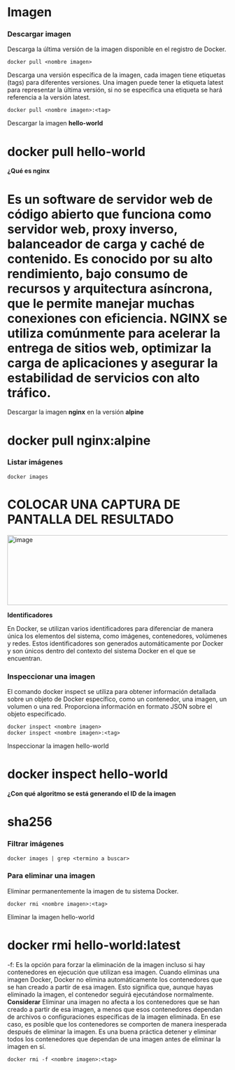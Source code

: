 # Imagen
### Descargar imagen
Descarga la última versión de la imagen disponible en el registro de Docker.

```
docker pull <nombre imagen> 
```

Descarga una versión específica de la imagen, cada imagen tiene etiquetas (tags) para diferentes versiones.
Una imagen puede tener la etiqueta latest para representar la última versión, si no se especifica una etiqueta se hará referencia a la versión latest.

```
docker pull <nombre imagen>:<tag>
```

Descargar la imagen **hello-world**
# docker pull hello-world


**¿Qué es nginx**
# Es un software de servidor web de código abierto que funciona como servidor web, proxy inverso, balanceador de carga y caché de contenido. Es conocido por su alto rendimiento, bajo consumo de recursos y arquitectura asíncrona, que le permite manejar muchas conexiones con eficiencia. NGINX se utiliza comúnmente para acelerar la entrega de sitios web, optimizar la carga de aplicaciones y asegurar la estabilidad de servicios con alto tráfico. 

Descargar la imagen  **nginx** en la versión **alpine**
# docker pull nginx:alpine


### Listar imágenes

```
docker images
```

# COLOCAR UNA CAPTURA DE PANTALLA DEL RESULTADO 
<img width="704" height="160" alt="image" src="https://github.com/user-attachments/assets/dd3ba3a6-50dc-44d8-a6fc-ffe7e1338a55" />

**Identificadores**

En Docker, se utilizan varios identificadores para diferenciar de manera única los elementos del sistema, como imágenes, contenedores, volúmenes y redes. Estos identificadores son generados automáticamente por Docker y son únicos dentro del contexto del sistema Docker en el que se encuentran. 

### Inspeccionar una imagen
El comando docker inspect se utiliza para obtener información detallada sobre un objeto de Docker específico, como un contenedor, una imagen, un volumen o una red.  Proporciona información en formato JSON sobre el objeto especificado.

```
docker inspect <nombre imagen>
docker inspect <nombre imagen>:<tag>
```

Inspeccionar la imagen hello-world 
# docker inspect hello-world

**¿Con qué algoritmo se está generando el ID de la imagen**
# sha256


        

### Filtrar imágenes

```
docker images | grep <termino a buscar>

```

### Para eliminar una imagen
Eliminar permanentemente la imagen de tu sistema Docker.

```
docker rmi <nombre imagen>:<tag>
```

Eliminar la imagen hello-world 
# docker rmi hello-world:latest


-f: Es la opción para forzar la eliminación de la imagen incluso si hay contenedores en ejecución que utilizan esa imagen.
Cuando eliminas una imagen Docker, Docker no elimina automáticamente los contenedores que se han creado a partir de esa imagen. Esto significa que, aunque hayas eliminado la imagen, el contenedor seguirá ejecutándose normalmente.  
**Considerar**
Eliminar una imagen no afecta a los contenedores que se han creado a partir de esa imagen, a menos que esos contenedores dependan de archivos o configuraciones específicas de la imagen eliminada. En ese caso, es posible que los contenedores se comporten de manera inesperada después de eliminar la imagen.
Es una buena práctica detener y eliminar todos los contenedores que dependan de una imagen antes de eliminar la imagen en sí.

```
docker rmi -f <nombre imagen>:<tag>
```
